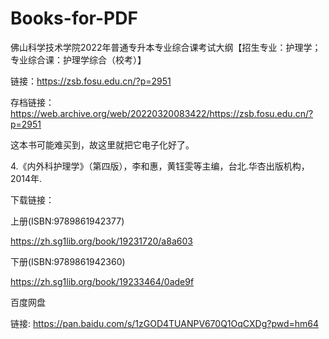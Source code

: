 # Books-for-PDF

佛山科学技术学院2022年普通专升本专业综合课考试大纲【招生专业：护理学；专业综合课：护理学综合（校考）】

链接：https://zsb.fosu.edu.cn/?p=2951

存档链接：https://web.archive.org/web/20220320083422/https://zsb.fosu.edu.cn/?p=2951


这本书可能难买到，故这里就把它电子化好了。

4.《内外科护理学》（第四版），李和惠，黄钰雯等主编，台北.华杏出版机构，2014年.

下载链接：

上册(ISBN:9789861942377)

https://zh.sg1lib.org/book/19231720/a8a603

下册(ISBN:9789861942360)

https://zh.sg1lib.org/book/19233464/0ade9f

百度网盘

链接: https://pan.baidu.com/s/1zGOD4TUANPV670Q1OqCXDg?pwd=hm64
